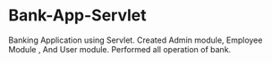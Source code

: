 # Bank-App-Servlet
Banking Application using Servlet. Created Admin module, Employee Module , And User module. Performed all operation of bank.
